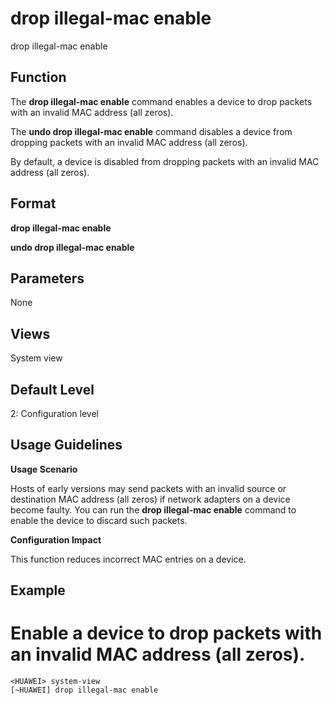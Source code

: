 drop illegal-mac enable
=======================

drop illegal-mac enable

Function
--------



The **drop illegal-mac enable** command enables a device to drop packets with an invalid MAC address (all zeros).

The **undo drop illegal-mac enable** command disables a device from dropping packets with an invalid MAC address (all zeros).



By default, a device is disabled from dropping packets with an invalid MAC address (all zeros).


Format
------

**drop illegal-mac enable**

**undo drop illegal-mac enable**


Parameters
----------

None

Views
-----

System view


Default Level
-------------

2: Configuration level


Usage Guidelines
----------------

**Usage Scenario**

Hosts of early versions may send packets with an invalid source or destination MAC address (all zeros) if network adapters on a device become faulty. You can run the **drop illegal-mac enable** command to enable the device to discard such packets.

**Configuration Impact**

This function reduces incorrect MAC entries on a device.


Example
-------

# Enable a device to drop packets with an invalid MAC address (all zeros).
```
<HUAWEI> system-view
[~HUAWEI] drop illegal-mac enable

```